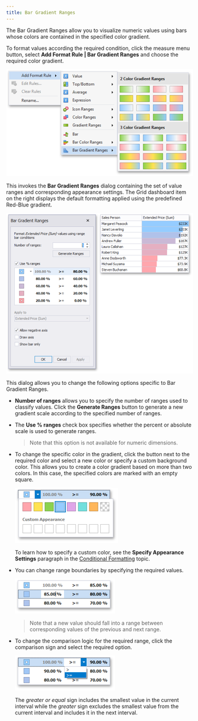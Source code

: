 ```yaml
---
title: Bar Gradient Ranges
---
```

The Bar Gradient Ranges allow you to visualize numeric values using bars whose colors are contained in the specified color gradient.

To format values according the required condition, click the measure menu button, select **Add Format Rule | Bar Gradient Ranges** and choose the required color gradient.

![BarGradientRanges_Menu](../../../../images/Img120037.png)

This invokes the **Bar Gradient Ranges** dialog containing the set of value ranges and corresponding appearance settings. The Grid dashboard item on the right displays the default formatting applied using the predefined Red-Blue gradient.

![BarGradientRangesDialog](../../../../images/Img120023.png)

This dialog allows you to change the following options specific to Bar Gradient Ranges.
* **Number of ranges** allows you to specify the number of ranges used to classify values. Click the **Generate Ranges** button to generate a new gradient scale according to the specified number of ranges.
* The **Use % ranges** check box specifies whether the percent or absolute scale is used to generate ranges.
	
	> Note that this option is not available for numeric dimensions.
* To change the specific color in the gradient, click the button next to the required color and select a new color or specify a custom background color. This allows you to create a color gradient based on more than two colors. In this case, the specified colors are marked with an empty square.
	
	![GradientRangeDialog_ChangeColor](../../../../images/Img118677.png)
	
	To learn how to specify a custom color, see the **Specify Appearance Settings** paragraph in the [Conditional Formatting](../../../../../dashboard-for-desktop/articles/dashboard-designer/appearance-customization/conditional-formatting.md) topic.
* You can change range boundaries by specifying the required values.
	
	![GradientRangeDialog_ChangeRangeStop](../../../../images/Img118678.png)
	
	> Note that a new value should fall into a range between corresponding values of the previous and next range.
* To change the comparison logic for the required range, click the comparison sign and select the required option.
	
	![GradientRangeDialog_ChangeComparisonLogic](../../../../images/Img118679.png)
	
	The _greater or equal_ sign includes the smallest value in the current interval while the _greater_ sign excludes the smallest value from the current interval and includes it in the next interval.